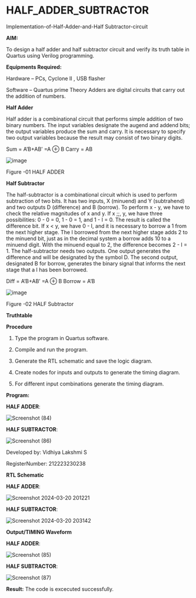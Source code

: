# HALF_ADDER_SUBTRACTOR

Implementation-of-Half-Adder-and-Half Subtractor-circuit

**AIM:**

To design a half adder and half subtractor circuit and verify its truth table in Quartus using Verilog programming.

**Equipments Required:**

Hardware – PCs, Cyclone II , USB flasher 

Software – Quartus prime Theory Adders are digital circuits that carry out the addition of numbers.

**Half Adder**

Half adder is a combinational circuit that performs simple addition of two binary numbers. The input variables designate the augend and addend bits; the output variables produce the sum and carry. It is necessary to specify two output variables because the result may consist of two binary digits.

Sum = A’B+AB’ =A ⊕ B Carry = AB

![image](https://github.com/naavaneetha/HALF_ADDER_SUBTRACTOR/assets/154305477/bd4a0b2c-cdbc-4184-ab08-81578f121e1f)

Figure -01 HALF ADDER

**Half Subtractor**

The half-subtractor is a combinational circuit which is used to perform subtraction of two bits. It has two inputs, X (minuend) and Y (subtrahend) and two outputs D (difference) and B (borrow). To perform x - y, we have to check the relative magnitudes of x and y. If x ;;, y, we have three possibilities: 0 - 0 = 0, 1 - 0 = 1, and 1 - I = 0. The result is called the difference bit. If x < y, we have 0 - I, and it is necessary to borrow a 1 from the next higher stage. The I borrowed from the next higher stage adds 2 to the minuend bit, just as in the decimal system a borrow adds 10 to a minuend digit. With the minuend equal to 2, the difference becomes 2 - I = 1. The half-subtractor needs two outputs. One output generates the difference and will be designated by the symbol D. The second output, designated B for borrow, generates the binary signal that informs the next stage that a I has been borrowed. 

Diff = A’B+AB’ =A ⊕ B
Borrow = A’B

 ![image](https://github.com/naavaneetha/HALF_ADDER_SUBTRACTOR/assets/154305477/d76b099c-513f-4e7c-843a-e2fd028a531a)

Figure -02 HALF Subtractor

**Truthtable**

**Procedure**

1.	Type the program in Quartus software.

2.	Compile and run the program.

3.	Generate the RTL schematic and save the logic diagram.

4.	Create nodes for inputs and outputs to generate the timing diagram.

5.	For different input combinations generate the timing diagram.


**Program:**

**HALF ADDER**:

![Screenshot (84)](https://github.com/saravidhya/HALF_ADDER_SUBTRACTOR/assets/87062069/9fff8708-afbc-404e-80d0-a348bb114ac6)


**HALF SUBTRACTOR**:

![Screenshot (86)](https://github.com/saravidhya/HALF_ADDER_SUBTRACTOR/assets/87062069/0579c8df-b0ad-4446-83a8-c224cdd3ed64)



Developed by: Vidhiya Lakshmi S

RegisterNumber: 212223230238

**RTL Schematic**

**HALF ADDER**:

![Screenshot 2024-03-20 201221](https://github.com/saravidhya/HALF_ADDER_SUBTRACTOR/assets/87062069/3175890d-69b4-4641-bbea-4b30690cde52)



**HALF SUBTRACTOR**:

![Screenshot 2024-03-20 203142](https://github.com/saravidhya/HALF_ADDER_SUBTRACTOR/assets/87062069/0e674942-c997-4805-802c-ba0e9073420c)


**Output/TIMING Waveform**

**HALF ADDER**:

![Screenshot (85)](https://github.com/saravidhya/HALF_ADDER_SUBTRACTOR/assets/87062069/71b0c817-755c-49c0-a77b-80af24dc086b)

**HALF SUBTRACTOR**:

![Screenshot (87)](https://github.com/saravidhya/HALF_ADDER_SUBTRACTOR/assets/87062069/ccfc93cb-a6a3-4ce6-b8ed-056c8c9faf4f)



**Result:**
The code is excecuted successfully.
